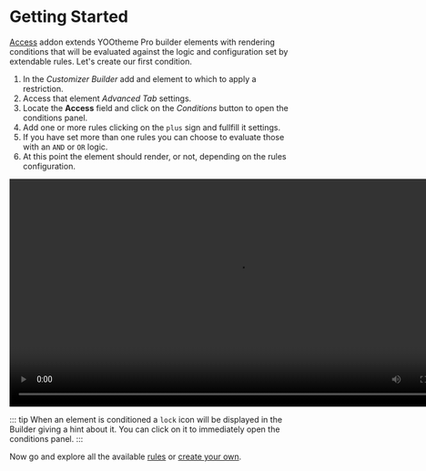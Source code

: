 # Getting Started

[Access](https://zoolanders.com/essentials-for-yootheme-pro/access) addon extends YOOtheme Pro builder elements with rendering conditions that will be evaluated against the logic and configuration set by extendable rules. Let's create our first condition.

1. In the _Customizer Builder_ add and element to which to apply a restriction.
1. Access that element _Advanced Tab_ settings.
1. Locate the **Access** field and click on the _Conditions_ button to open the conditions panel.
1. Add one or more rules clicking on the `plus` sign and fullfill it settings.
1. If you have set more than one rules you can choose to evaluate those with an `AND` or `OR` logic.
1. At this point the element should render, or not, depending on the rules configuration.

<video width="800" controls>
  <source src="./assets/configuration.mp4" type="video/mp4">
  Browser does not support the video tag.
</video>

::: tip
When an element is conditioned a `lock` icon will be displayed in the Builder giving a hint about it. You can click on it to immediately open the conditions panel.
:::

Now go and explore all the available [rules](./rules/user.md) or [create your own](advanced/custom-rule.md).
